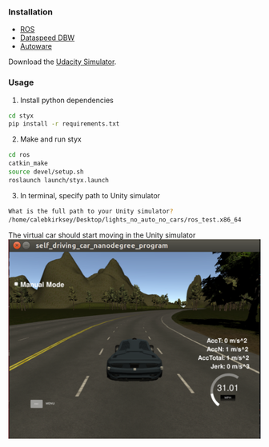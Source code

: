 ### Installation

* [ROS](http://wiki.ros.org/indigo/Installation/Ubuntu)
* [Dataspeed DBW](https://bitbucket.org/DataspeedInc/dbw_mkz_ros)
* [Autoware](https://github.com/CPFL/Autoware)

Download the [Udacity Simulator](https://github.com/udacity/self-driving-car-sim).

### Usage

1. Install python dependencies
```bash
cd styx
pip install -r requirements.txt
```
2. Make and run styx
```bash
cd ros
catkin_make
source devel/setup.sh
roslaunch launch/styx.launch
```
3. In terminal, specify path to Unity simulator
```bash
What is the full path to your Unity simulator?
/home/calebkirksey/Desktop/lights_no_auto_no_cars/ros_test.x86_64
```
The virtual car should start moving in the Unity simulator
![unity running](imgs/unity.png)
